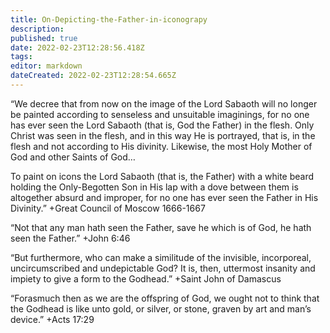 ```yaml
---
title: On-Depicting-the-Father-in-iconograpy
description: 
published: true
date: 2022-02-23T12:28:56.418Z
tags: 
editor: markdown
dateCreated: 2022-02-23T12:28:54.665Z
---
```


“We decree that from now on the image of the Lord Sabaoth will no longer be painted according to senseless and unsuitable imaginings, for no one has ever seen the Lord Sabaoth (that is, God the Father) in the flesh. Only Christ was seen in the flesh, and in this way He is portrayed, that is, in the flesh and not according to His divinity. Likewise, the most Holy Mother of God and other Saints of God…

To paint on icons the Lord Sabaoth (that is, the Father) with a white beard holding the Only-Begotten Son in His lap with a dove between them is altogether absurd and improper, for no one has ever seen the Father in His Divinity.”
+Great Council of Moscow 1666-1667

“Not that any man hath seen the Father, save he which is of God, he hath seen the Father.”
+John 6:46

“But furthermore, who can make a similitude of the invisible, incorporeal, uncircumscribed and undepictable God? It is, then, uttermost insanity and impiety to give a form to the Godhead.”
+Saint John of Damascus

“Forasmuch then as we are the offspring of God, we ought not to think that the Godhead is like unto gold, or silver, or stone, graven by art and man’s device.”
+Acts 17:29

